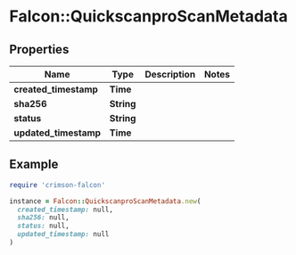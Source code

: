 # Falcon::QuickscanproScanMetadata

## Properties

| Name | Type | Description | Notes |
| ---- | ---- | ----------- | ----- |
| **created_timestamp** | **Time** |  |  |
| **sha256** | **String** |  |  |
| **status** | **String** |  |  |
| **updated_timestamp** | **Time** |  |  |

## Example

```ruby
require 'crimson-falcon'

instance = Falcon::QuickscanproScanMetadata.new(
  created_timestamp: null,
  sha256: null,
  status: null,
  updated_timestamp: null
)
```


